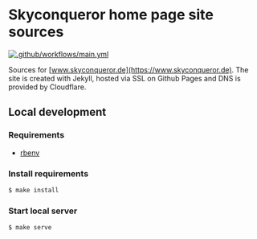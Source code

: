# Skyconqueror home page site sources

[![.github/workflows/main.yml](https://github.com/skyconqueror/skyconqueror.github.io/actions/workflows/main.yml/badge.svg?event=workflow_run)](https://github.com/skyconqueror/skyconqueror.github.io/actions/workflows/main.yml)

Sources for [www.skyconqueror.de](https://www.skyconqueror.de). The site is created with Jekyll, hosted via SSL on Github Pages and DNS is provided by Cloudflare.

## Local development

### Requirements

* [rbenv](https://github.com/rbenv/rbenv#installation)

### Install requirements

```bash
$ make install
```

### Start local server

```bash
$ make serve
```

